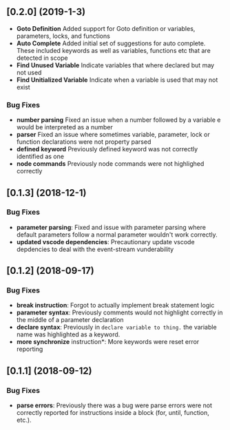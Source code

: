 ## [0.2.0] (2019-1-3)
- **Goto Definition** Added support for Goto definition or variables, parameters, locks, and functions
- **Auto Complete** Added initial set of suggestions for auto complete. These included keywords as well as variables, functions etc that are detected in scope
- **Find Unused Variable** Indicate variables that where declared but may not used
- **Find Unitialized Variable** Indicate when a variable is used that may not exist

### Bug Fixes
- **number parsing** Fixed an issue when a number followed by a variable e would be interpreted as a number
- **parser** Fixed an issue where sometimes variable, parameter, lock or function declarations were not property parsed
- **defined keyword** Previously defined keyword was not correctly identified as one
- **node commands** Previously node commands were not highlighed correctly


## [0.1.3] (2018-12-1)

### Bug Fixes
- **parameter parsing**: Fixed and issue with parameter parsing where default parameters follow a normal parameter wouldn't work correctly.
- **updated vscode dependencies**: Precautionary update vscode depdencies to deal with the event-stream vunderability

## [0.1.2] (2018-09-17)


### Bug Fixes
- **break instruction**: Forgot to actually implement break statement logic
- **parameter syntax**: Previously comments would not highlight correctly in the middle of a parameter declaration
- **declare syntax**: Previously in `declare variable to thing.` the variable name was highlighted as a keyword.
- **more synchronize** instruction*: More keywords were reset error reporting

## [0.1.1] (2018-09-12)


### Bug Fixes
- **parse errors**: Previously there was a bug were parse errors were not correctly reported for instructions inside a block (for, until, function, etc.).

